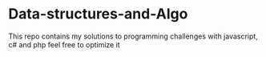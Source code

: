 # Data-structures-and-Algo
This repo contains  my solutions to programming challenges with javascript, c# and php
feel free to optimize it

